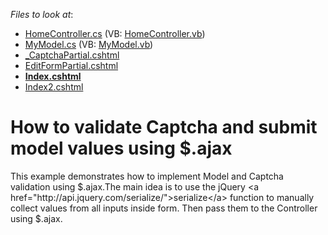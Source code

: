 <!-- default file list -->
*Files to look at*:

* [HomeController.cs](./CS/AjaxSupport/Controllers/HomeController.cs) (VB: [HomeController.vb](./VB/AjaxSupport/Controllers/HomeController.vb))
* [MyModel.cs](./CS/AjaxSupport/Models/MyModel.cs) (VB: [MyModel.vb](./VB/AjaxSupport/Models/MyModel.vb))
* [_CaptchaPartial.cshtml](./CS/AjaxSupport/Views/Home/_CaptchaPartial.cshtml)
* [EditFormPartial.cshtml](./CS/AjaxSupport/Views/Home/EditFormPartial.cshtml)
* **[Index.cshtml](./CS/AjaxSupport/Views/Home/Index.cshtml)**
* [Index2.cshtml](./CS/AjaxSupport/Views/Home/Index2.cshtml)
<!-- default file list end -->
# How to validate Captcha and submit model values using $.ajax


This example demonstrates how to implement Model and Captcha validation using $.ajax.The main idea is to use the jQuery <a href="http://api.jquery.com/serialize/">serialize</a> function to manually collect values from all inputs inside form. Then pass them to the Controller using $.ajax.

<br/>


